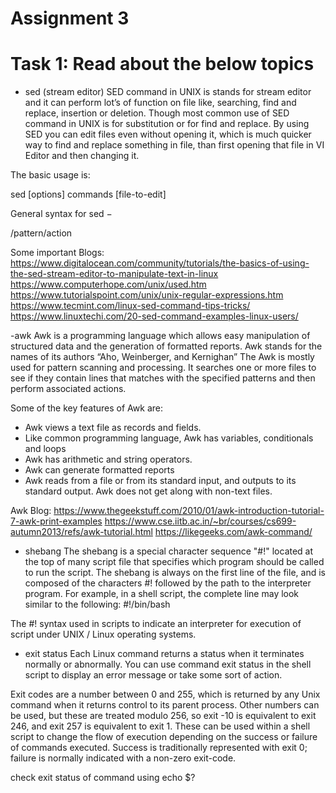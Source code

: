 
# Assignment 3

# Task 1: Read about the below topics

- sed (stream editor)
SED command in UNIX is stands for stream editor and it can perform lot’s of function on file like, searching, find and replace, insertion or deletion. Though most common use of SED command in UNIX is for substitution or for find and replace. By using SED you can edit files even without opening it, which is much quicker way to find and replace something in file, than first opening that file in VI Editor and then changing it.

The basic usage is:

sed [options] commands [file-to-edit]

General syntax for sed −

/pattern/action

Some important Blogs:
https://www.digitalocean.com/community/tutorials/the-basics-of-using-the-sed-stream-editor-to-manipulate-text-in-linux
https://www.computerhope.com/unix/used.htm
https://www.tutorialspoint.com/unix/unix-regular-expressions.htm
https://www.tecmint.com/linux-sed-command-tips-tricks/
https://www.linuxtechi.com/20-sed-command-examples-linux-users/


-awk
Awk is a programming language which allows easy manipulation of structured data and the generation of formatted reports. Awk stands for the names of its authors “Aho, Weinberger, and Kernighan”
The Awk is mostly used for pattern scanning and processing. It searches one or more files to see if they contain lines that matches with the specified patterns and then perform associated actions.

Some of the key features of Awk are:

  - Awk views a text file as records and fields.
  - Like common programming language, Awk has variables, conditionals and loops
  - Awk has arithmetic and string operators.
  - Awk can generate formatted reports
  - Awk reads from a file or from its standard input, and outputs to its standard output. Awk does not get along with non-text files.

Awk Blog:
https://www.thegeekstuff.com/2010/01/awk-introduction-tutorial-7-awk-print-examples
https://www.cse.iitb.ac.in/~br/courses/cs699-autumn2013/refs/awk-tutorial.html
https://likegeeks.com/awk-command/

- shebang
The shebang is a special character sequence "#!" located at the top of many script file that specifies which program should be called to run the script. The shebang is always on the first line of the file, and is composed of the characters #! followed by the path to the interpreter program. 
 For example, in a shell script, the complete line may look similar to the following:
 #!/bin/bash

The #! syntax used in scripts to indicate an interpreter for execution of script under UNIX / Linux operating systems.

- exit status
Each Linux command returns a status when it terminates normally or abnormally. You can use command exit status in the shell script to display an error message or take some sort of action.

Exit codes are a number between 0 and 255, which is returned by any Unix command when it returns control to its parent process.
Other numbers can be used, but these are treated modulo 256, so exit -10 is equivalent to exit 246, and exit 257 is equivalent to exit 1.
These can be used within a shell script to change the flow of execution depending on the success or failure of commands executed.
Success is traditionally represented with exit 0; failure is normally indicated with a non-zero exit-code.

check exit status of command using echo $?

